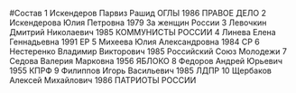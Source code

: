 #Состав
1 Искендеров Парвиз Рашид ОГЛЫ 1986 ПРАВОЕ ДЕЛО
2 Искендерова Юлия Петровна 1979 За женщин России
3 Левочкин Дмитрий Николаевич 1985 КОММУНИСТЫ РОССИИ
4 Линева Елена Геннадьевна 1991 ЕР
5 Михеева Юлия Александровна 1984 СР
6 Нестеренко Владимир Викторович 1985 Российский Союз Молодежи
7 Седова Валерия Марковна 1956 ЯБЛОКО
8 Федоров Андрей Юрьевич 1955 КПРФ
9 Филиппов Игорь Васильевич 1985 ЛДПР
10 Щербаков Алексей Михайлович 1986 ПАТРИОТЫ РОССИИ
